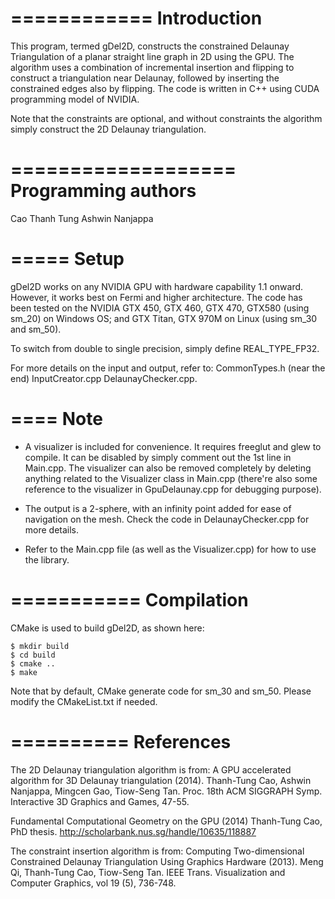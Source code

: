 ============
Introduction 
============

This program, termed gDel2D, constructs the constrained Delaunay Triangulation 
of a planar straight line graph in 2D using the GPU. The algorithm uses a
combination of incremental insertion and flipping to construct a triangulation
near Delaunay, followed by inserting the constrained edges also by flipping. 
The code is written in C++ using CUDA programming model of NVIDIA. 

Note that the constraints are optional, and without constraints the algorithm simply construct the 2D Delaunay triangulation.

===================
Programming authors
===================

Cao Thanh Tung
Ashwin Nanjappa

=====
Setup
=====

gDel2D works on any NVIDIA GPU with hardware capability 1.1 onward. However, 
it works best on Fermi and higher architecture. The code has been tested on 
the NVIDIA GTX 450, GTX 460, GTX 470, GTX580 (using sm_20) on Windows OS; 
and GTX Titan, GTX 970M on Linux (using sm_30 and sm_50). 

To switch from double to single precision, simply define REAL_TYPE_FP32. 

For more details on the input and output, refer to: 
	CommonTypes.h 	(near the end)
	InputCreator.cpp 
	DelaunayChecker.cpp. 

====
Note
====

- A visualizer is included for convenience. It requires freeglut and glew to compile. It can be disabled by simply comment out the 1st line in Main.cpp. 
The visualizer can also be removed completely by deleting anything related 
to the Visualizer class in Main.cpp (there're also some reference to the
visualizer in GpuDelaunay.cpp for debugging purpose). 

- The output is a 2-sphere, with an infinity point added for ease of navigation on the mesh. Check the code in DelaunayChecker.cpp for more details. 

- Refer to the Main.cpp file (as well as the Visualizer.cpp) for how to use the  library. 
	
===========
Compilation
===========

CMake is used to build gDel2D, as shown here:

    $ mkdir build
    $ cd build
    $ cmake ..
    $ make

Note that by default, CMake generate code for sm_30 and sm_50. Please modify 
the CMakeList.txt if needed. 

==========
References
==========

The 2D Delaunay triangulation algorithm is from: 
  A GPU accelerated algorithm for 3D Delaunay triangulation (2014).
    Thanh-Tung Cao, Ashwin Nanjappa, Mingcen Gao, Tiow-Seng Tan.
    Proc. 18th ACM SIGGRAPH Symp. Interactive 3D Graphics and Games, 47-55. 
    
  Fundamental Computational Geometry on the GPU (2014)
    Thanh-Tung Cao, PhD thesis.
    http://scholarbank.nus.sg/handle/10635/118887
    
The constraint insertion algorithm is from:
  Computing Two-dimensional Constrained Delaunay Triangulation Using 
  Graphics Hardware (2013).
    Meng Qi, Thanh-Tung Cao, Tiow-Seng Tan.
    IEEE Trans. Visualization and Computer Graphics, vol 19 (5), 736-748. 
